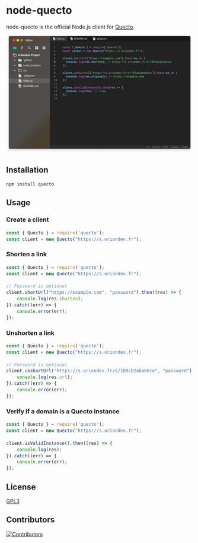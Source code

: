 # node-quecto
node-quecto is the official Node.js client for [Quecto](https://github.com/oriionn/quecto).

![preview](docs/preview.png)

## Installation
```bash
npm install quecto
```

## Usage

### Create a client
```js
const { Quecto } = require('quecto');
const client = new Quecto("https://s.oriondev.fr");
```

### Shorten a link
```js
const { Quecto } = require('quecto');
const client = new Quecto("https://s.oriondev.fr");

// Password is optional
client.shortUrl("https://example.com", "password").then((res) => {
    console.log(res.shorten);
}).catch((err) => {
    console.error(err);
});
```

### Unshorten a link
```js
const { Quecto } = require('quecto');
const client = new Quecto("https://s.oriondev.fr");

// Password is optional
client.unshortUrl("https://s.oriondev.fr/s/189cb2abab6ce", "password").then((res) => {
    console.log(res.url);
}).catch((err) => {
    console.error(err);
});
```

### Verify if a domain is a Quecto instance
```js
const { Quecto } = require('quecto');
const client = new Quecto("https://s.oriondev.fr");

client.isValidInstance().then((res) => {
    console.log(res);
}).catch((err) => {
    console.error(err);
});
```

## License
[GPL3](https://github.com/oriionn/node-quecto/blob/main/LICENSE)

## Contributors
[![Contributors](https://contrib.rocks/image?repo=oriionn/node-quecto)]()